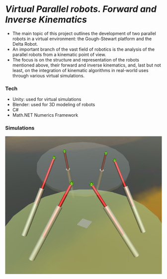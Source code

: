 # _Virtual Parallel robots. Forward and Inverse Kinematics_

- The main topic of this project outlines the development of two parallel robots in a virtual environment: the Gough-Stewart platform and the Delta Robot.
- An important branch of the vast field of robotics is the analysis of the parallel robots from a kinematic point of view. 
- The focus is on the structure and representation of the robots mentioned above, their forward and inverse kinematics, and, last but not least, on the integration of kinematic algorithms in real-world uses through various virtual simulations.

### Tech

- Unity: used for virtual simulations
- Blender: used for 3D modeling of robots
- C#
- Math.NET Numerics Framework

### Simulations

![alt text](https://github.com/robuvlad/IK-Unity/blob/master/Assets/Thesis_Images/SP_Update_2.PNG)